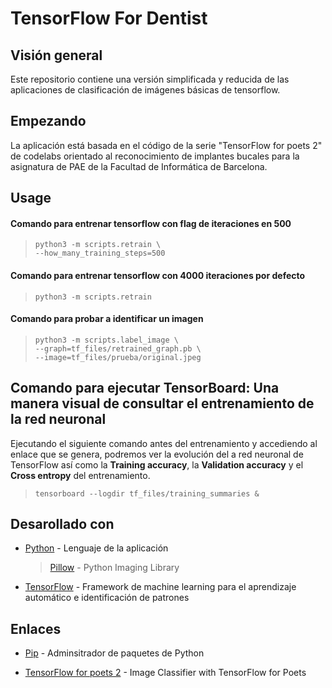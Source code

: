 # TensorFlow For Dentist

## Visión general

Este repositorio contiene una versión simplificada y reducida de las aplicaciones de clasificación de imágenes básicas de tensorflow.

## Empezando

La aplicación está basada en el código de la serie "TensorFlow for poets 2" de codelabs orientado al reconocimiento de implantes bucales para la asignatura de PAE de la Facultad de Informática de Barcelona.

## Usage

#### Comando para entrenar tensorflow con flag de iteraciones en 500

>`python3 -m scripts.retrain \`  
>`--how_many_training_steps=500`

#### Comando para entrenar tensorflow con 4000 iteraciones por defecto

>`python3 -m scripts.retrain`

#### Comando para probar a identificar un imagen

>`python3 -m scripts.label_image \`  
>`--graph=tf_files/retrained_graph.pb \`  
>`--image=tf_files/prueba/original.jpeg`

## Comando para ejecutar TensorBoard: Una manera visual de consultar el entrenamiento de la red neuronal

Ejecutando el siguiente comando antes del entrenamiento y accediendo al enlace que se genera, podremos ver la evolución del a red neuronal de TensorFlow así como la **Training accuracy**, la **Validation accuracy** y el **Cross entropy** del entrenamiento.

>`tensorboard --logdir tf_files/training_summaries &`

## Desarollado con

* [Python](https://www.python.org/) - Lenguaje de la aplicación

  > [Pillow](http://pillow.readthedocs.io) - Python Imaging Library

* [TensorFlow](https://www.tensorflow.org/) - Framework de machine learning para el aprendizaje automático e identificación de patrones

## Enlaces

* [Pip](https://pip.pypa.io/) - Adminsitrador de paquetes de Python

* [TensorFlow for poets 2](https://codelabs.developers.google.com/codelabs/tensorflow-for-poets/) - Image Classifier with TensorFlow for Poets
